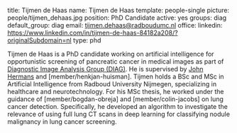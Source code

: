 title: Tijmen de Haas
name: Tijmen de Haas
template: people-single
picture: people/tijmen_dehaas.jpg
position: PhD Candidate
active: yes
groups: diag
default_group: diag
email: tijmen.dehaas@radboudumc.nl
office: 
linkedin: https://www.linkedin.com/in/tijmen-de-haas-84182a208/?originalSubdomain=nl
type: phd

Tijmen de Haas is a PhD candidate working on artificial intelligence for opportunistic screening of pancreatic cancer in medical images as part of [Diagnostic Image Analysis Group (DIAG)](https://www.diagnijmegen.nl/). He is supervised by [John Hermans](http://radboudimaging.nl/index.php/Person?name=John_Hermans) and [member/henkjan-huisman]. Tijmen holds a BSc and MSc in Artificial Intelligence from Radboud University Nijmegen, specializing in healthcare and neurotechnology. For his MSc thesis, he worked under the guidance of [member/bogdan-obreja] and [member/colin-jacobs] on lung cancer detection. Specifically, he developed an algorithm to investigate the relevance of using full lung CT scans in deep learning for classifying nodule malignancy in lung cancer screening.
